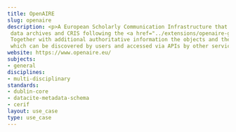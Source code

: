 ```yaml
---
title: OpenAIRE
slug: openaire
description: <p>A European Scholarly Communication Infrastructure that aggregates bibliographic metadata from a network of publication repositories,
 data archives and CRIS following the <a href="../extensions/openaire-guidelines.html">OpenAIRE Guidelines</a>. 
 Together with additional authoritative information the objects and their relationships described by the metadata form an information space graph
 which can be discovered by users and accessed via APIs by other services.</p>
website: https://www.openaire.eu/
subjects:
- general
disciplines:
- multi-disciplinary
standards:
- dublin-core
- datacite-metadata-schema
- cerif
layout: use_case
type: use_case
---
```


